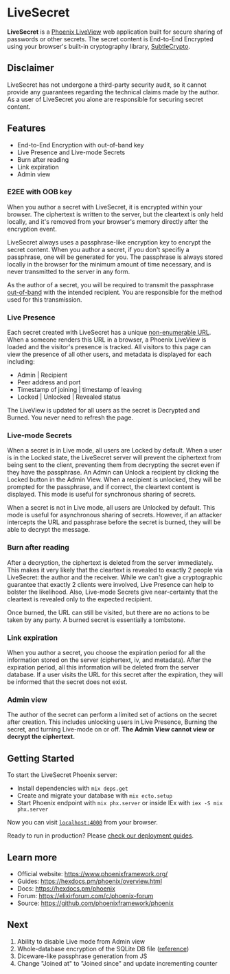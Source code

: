 # LiveSecret

**LiveSecret** is a [Phoenix LiveView](https://hexdocs.pm/phoenix_live_view/Phoenix.LiveView.html)
web application built for secure sharing of passwords or other secrets.
The secret content is End-to-End Encrypted using your browser's built-in cryptography
library, [SubtleCrypto](https://developer.mozilla.org/en-US/docs/Web/API/SubtleCrypto).

## Disclaimer
LiveSecret has not undergone a third-party security audit, so it cannot provide
any guarantees regarding the technical claims made by the author. As a user
of LiveSecret you alone are responsible for securing secret content.

## Features
* End-to-End Encryption with out-of-band key
* Live Presence and Live-mode Secrets
* Burn after reading
* Link expiration
* Admin view

### E2EE with OOB key
When you author a secret with LiveSecret, it is encrypted within your browser. The ciphertext
is written to the server, but the cleartext is only held locally, and it's removed from your
browser's memory directly after the encryption event.

LiveSecret always uses a passphrase-like encryption key to encrypt the secret content. When you
author a secret, if you don't specifiy a passphrase, one will be generated for you. The passphrase
is always stored locally in the browser for the minimum amount of time necessary, and is never
transmitted to the server in any form.

As the author of a secret, you will be required to transmit the passphrase [out-of-band](https://en.wikipedia.org/wiki/Out-of-band_data) with the
intended recipient. You are responsible for the method used for this transmission.

### Live Presence
Each secret created with LiveSecret has a unique [non-enumerable URL](https://en.wikipedia.org/wiki/Network_enumeration).
When a someone renders this
URL in a browser, a Phoenix LiveView is loaded and the visitor's presence is tracked. All visitors
to this page can view the presence of all other users, and metadata is displayed for each including:

* Admin | Recipient
* Peer address and port
* Timestamp of joining | timestamp of leaving
* Locked | Unlocked | Revealed status

The LiveView is updated for all users as the secret is Decrypted and Burned. You never need to refresh
the page.

### Live-mode Secrets
When a secret is in Live mode, all users are Locked by default. When a user is in the Locked state,
the LiveSecret server will prevent the ciphertext from being sent to the client, preventing them from decrypting
the secret even if they have the passphrase. An Admin can Unlock a recipient by clicking the Locked
button in the Admin View. When a recipient is unlocked, they will be prompted for the passphrase, and if correct,
the cleartext content is displayed. This mode is useful for synchronous sharing of secrets.

When a secret is not in Live mode, all users are Unlocked by default. This mode is useful for asynchronous
sharing of secrets. However, if an attacker intercepts the URL and passphrase before the secret is burned,
they will be able to decrypt the message.

### Burn after reading
After a decryption, the ciphertext is deleted from the server immediately. This makes it very
likely that the cleartext is revealed to exactly 2 people via LiveSecret: the author and the
receiver. While we can't give a cryptographic guarantee that exactly 2 clients were involved,
Live Presence can help to bolster the likelihood. Also, Live-mode Secrets give near-certainty that
the cleartext is revealed only to the expected recipient.

Once burned, the URL can still be visited, but there are no actions to be taken by any party. A
burned secret is essentially a tombstone.

### Link expiration
When you author a secret, you choose the expiration period for all the information stored on the
server (ciphertext, iv, and metadata). After the expiration period, all this information will be
deleted from the server database. If a user visits the URL for this secret after the expiration,
they will be informed that the secret does not exist.

### Admin view
The author of the secret can perform a limited set of actions on the secret after creation. This
includes unlocking users in Live Presence, Burning the secret, and turning Live-mode on or off.
**The Admin View cannot view or decrypt the ciphertext.**

## Getting Started

To start the LiveSecret Phoenix server:

  * Install dependencies with `mix deps.get`
  * Create and migrate your database with `mix ecto.setup`
  * Start Phoenix endpoint with `mix phx.server` or inside IEx with `iex -S mix phx.server`

Now you can visit [`localhost:4000`](http://localhost:4000) from your browser.

Ready to run in production? Please [check our deployment guides](https://hexdocs.pm/phoenix/deployment.html).

## Learn more

  * Official website: https://www.phoenixframework.org/
  * Guides: https://hexdocs.pm/phoenix/overview.html
  * Docs: https://hexdocs.pm/phoenix
  * Forum: https://elixirforum.com/c/phoenix-forum
  * Source: https://github.com/phoenixframework/phoenix

## Next
1. Ability to disable Live mode from Admin view
2. Whole-database encryption of the SQLite DB file ([reference](https://cone.codes/posts/encrypted-sqlite-with-ecto/))
3. Diceware-like passphrase generation from JS
4. Change "Joined at" to "Joined since" and update incrementing counter